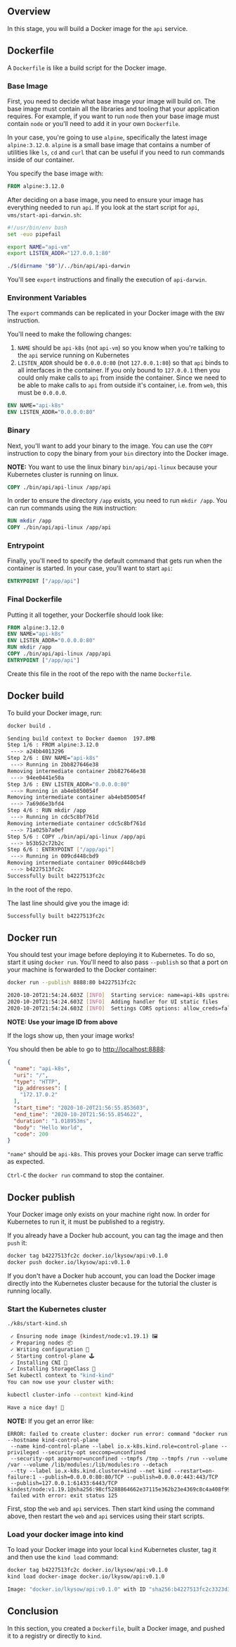## Overview
In this stage, you will build a Docker image for the `api` service.

## Dockerfile
A `Dockerfile` is like a build script for the Docker image. 

### Base Image
First, you need to decide what base image your image will build on. The base
image must contain all the libraries and tooling that your application requires.
For example, if you want to run `node` then your base image must contain
`node` or you'll need to add it in your own `Dockerfile`.

In your case, you're going to use `alpine`, specifically the latest image `alpine:3.12.0`.
`alpine` is a small base image that contains a number of utilities like `ls`,
`cd` and `curl` that can be useful if you need to run commands inside of our container.

You specify the base image with:
```dockerfile
FROM alpine:3.12.0
```

After deciding on a base image, you need to ensure your image has everything
needed to run `api`.  If you look at the start script for `api`,
`vms/start-api-darwin.sh`:

```bash
#!/usr/bin/env bash
set -euo pipefail

export NAME="api-vm"
export LISTEN_ADDR="127.0.0.1:80"

./$(dirname "$0")/../bin/api/api-darwin
```

You'll see `export` instructions and finally the execution of `api-darwin`.

### Environment Variables

The `export` commands can be replicated in your Docker image with the `ENV`
instruction.

You'll need to make the following changes:
1. `NAME` should be `api-k8s` (not `api-vm`) so you know when you're talking to the `api`
   service running on Kubernetes
1. `LISTEN_ADDR` should be `0.0.0.0:80` (not `127.0.0.1:80`) so that `api` binds
   to all interfaces in the container. If you only bound to `127.0.0.1` then you
   could only make calls to `api` from inside the container. Since we need to
   be able to make calls to `api` from outside it's container, i.e. from `web`,
   this must be `0.0.0.0`.

```dockerfile
ENV NAME="api-k8s"
ENV LISTEN_ADDR="0.0.0.0:80"
```

### Binary

Next, you'll want to add your binary to the image. You can use the `COPY` instruction
to copy the binary from your `bin` directory into the Docker image.

**NOTE:** You want to use the linux binary `bin/api/api-linux` because your Kubernetes
cluster is running on linux.

```dockerfile
COPY ./bin/api/api-linux /app/api
```

In order to ensure the directory `/app` exists, you need to run `mkdir /app`.
You can run commands using the `RUN` instruction:

```dockerfile
RUN mkdir /app
COPY ./bin/api/api-linux /app/api
```

### Entrypoint
Finally, you'll need to specify the default command that gets run when the
container is started. In your case, you'll want to start `api`:

```dockerfile
ENTRYPOINT ["/app/api"]
```

### Final Dockerfile
Putting it all together, your Dockerfile should look like:

```dockerfile
FROM alpine:3.12.0
ENV NAME="api-k8s"
ENV LISTEN_ADDR="0.0.0.0:80"
RUN mkdir /app
COPY ./bin/api/api-linux /app/api
ENTRYPOINT ["/app/api"]
```

Create this file in the root of the repo with the name `Dockerfile`.

## Docker build
To build your Docker image, run:
```bash
docker build .

Sending build context to Docker daemon  197.8MB
Step 1/6 : FROM alpine:3.12.0
 ---> a24bb4013296
Step 2/6 : ENV NAME="api-k8s"
 ---> Running in 2bb827646e38
Removing intermediate container 2bb827646e38
 ---> 94ee0441e50a
Step 3/6 : ENV LISTEN_ADDR="0.0.0.0:80"
 ---> Running in ab4eb850054f
Removing intermediate container ab4eb850054f
 ---> 7a69d6e3bfd4
Step 4/6 : RUN mkdir /app
 ---> Running in cdc5c8bf761d
Removing intermediate container cdc5c8bf761d
 ---> 71a025b7a0ef
Step 5/6 : COPY ./bin/api/api-linux /app/api
 ---> b53b52c72b2c
Step 6/6 : ENTRYPOINT ["/app/api"]
 ---> Running in 009cd448cbd9
Removing intermediate container 009cd448cbd9
 ---> b4227513fc2c
Successfully built b4227513fc2c
```

In the root of the repo.

The last line should give you the image id:
```bash
Successfully built b4227513fc2c
```

## Docker run
You should test your image before deploying it to Kubernetes. To do so,
start it using `docker run`. You'll need to also pass `--publish` so that
a port on your machine is forwarded to the Docker container:
```bash
docker run --publish 8888:80 b4227513fc2c

2020-10-20T21:54:24.603Z [INFO]  Starting service: name=api-k8s upstreamURIs= upstreamWorkers=1 listenAddress=0.0.0.0:80 service type=http
2020-10-20T21:54:24.603Z [INFO]  Adding handler for UI static files
2020-10-20T21:54:24.603Z [INFO]  Settings CORS options: allow_creds=false allow_headers=Accept,Accept-Language,Content-Language,Origin,Content-Type allow_origins=*
```

**NOTE: Use your image ID from above**

If the logs show up, then your image works!

You should then be able to go to [http://localhost:8888](http://localhost:8888):
```json
{
  "name": "api-k8s",
  "uri": "/",
  "type": "HTTP",
  "ip_addresses": [
    "172.17.0.2"
  ],
  "start_time": "2020-10-20T21:56:55.853603",
  "end_time": "2020-10-20T21:56:55.854622",
  "duration": "1.018953ms",
  "body": "Hello World",
  "code": 200
}
```

`"name"` should be `api-k8s`. This proves your Docker image can serve traffic
as expected.

`Ctrl-C` the `docker run` command to stop the container.

## Docker publish
Your Docker image only exists on your machine right now. In order for Kubernetes
to run it, it must be published to a registry.

If you already have a Docker hub account, you can tag the image and then `push` it:
```bash
docker tag b4227513fc2c docker.io/lkysow/api:v0.1.0
docker push docker.io/lkysow/api:v0.1.0
```

If you don't have a Docker hub account, you can load the Docker image directly
into the Kubernetes cluster because for the tutorial the cluster is running
locally.

### Start the Kubernetes cluster
```bash
./k8s/start-kind.sh

 ✓ Ensuring node image (kindest/node:v1.19.1) 🖼
 ✓ Preparing nodes 📦
 ✓ Writing configuration 📜
 ✓ Starting control-plane 🕹️
 ✓ Installing CNI 🔌
 ✓ Installing StorageClass 💾
Set kubectl context to "kind-kind"
You can now use your cluster with:

kubectl cluster-info --context kind-kind

Have a nice day! 👋
```

**NOTE:** If you get an error like:
```
ERROR: failed to create cluster: docker run error: command "docker run --hostname kind-control-plane
 --name kind-control-plane --label io.x-k8s.kind.role=control-plane --privileged --security-opt seccomp=unconfined
 --security-opt apparmor=unconfined --tmpfs /tmp --tmpfs /run --volume /var --volume /lib/modules:/lib/modules:ro --detach
 --tty --label io.x-k8s.kind.cluster=kind --net kind --restart=on-failure:1 --publish=0.0.0.0:80:80/TCP --publish=0.0.0.0:443:443/TCP
 --publish=127.0.0.1:61433:6443/TCP kindest/node:v1.19.1@sha256:98cf5288864662e37115e362b23e4369c8c4a408f99cbc06e58ac30ddc721600"
 failed with error: exit status 125
```

First, stop the `web` and `api` services. Then start kind using the command
above, then restart the `web` and `api` services using their start scripts.

### Load your docker image into kind
To load your Docker image into your local `kind` Kubernetes cluster, tag it and
then use the
`kind load` command:
```bash
docker tag b4227513fc2c docker.io/lkysow/api:v0.1.0
kind load docker-image docker.io/lkysow/api:v0.1.0

Image: "docker.io/lkysow/api:v0.1.0" with ID "sha256:b4227513fc2c3323d389c3eecf4c248e4bd7a3bcd70483f6b33ada37e936c5a5" not yet present on node "kind-control-plane", loading...
```

## Conclusion
In this section, you created a `Dockerfile`, built a Docker image, and pushed
it to a registry or directly to `kind`.
